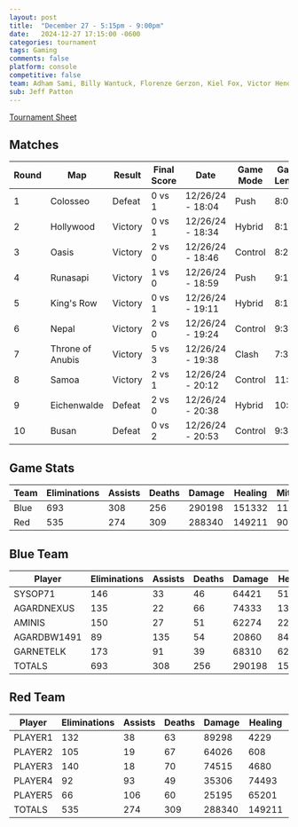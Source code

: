 ```yaml
---
layout: post
title:  "December 27 - 5:15pm - 9:00pm"
date:   2024-12-27 17:15:00 -0600
categories: tournament
tags: Gaming
comments: false
platform: console
competitive: false
team: Adham Sami, Billy Wantuck, Florenze Gerzon, Kiel Fox, Victor Henderson
sub: Jeff Patton
---
```

[Tournament Sheet](sheets/20241227-overwatch2-casual.xlsx)

## Matches

| Round | Map                 | Result   | Final Score | Date               | Game Mode   | Game Length | Scorecard |
|-------|---------------------|----------|-------------|--------------------|-------------|-------------|-----------|
| 1     | Colosseo            | Defeat   | 0 vs 1      | 12/26/24 - 18:04   | Push        | 8:08        | [Match 1](https://prdwebappstorage.blob.core.windows.net/sysop71/20241227/Overwatch%202-2024_12_27-00-16-46.png) |
| 2     | Hollywood           | Victory  | 0 vs 1      | 12/26/24 - 18:34   | Hybrid      | 8:18        | [Match 2](https://prdwebappstorage.blob.core.windows.net/sysop71/20241227/Overwatch%202-2024_12_27-00-35-01.png) |
| 3     | Oasis               | Victory  | 2 vs 0      | 12/26/24 - 18:46   | Control     | 8:21        | [Match 3](https://prdwebappstorage.blob.core.windows.net/sysop71/20241227/Overwatch%202-2024_12_27-00-47-01.png) |
| 4     | Runasapi            | Victory  | 1 vs 0      | 12/26/24 - 18:59   | Push        | 9:10        | [Match 4](https://prdwebappstorage.blob.core.windows.net/sysop71/20241227/Overwatch%202-2024_12_27-01-00-21.png) |
| 5     | King's Row          | Victory  | 0 vs 1      | 12/26/24 - 19:11   | Hybrid      | 8:18        | [Match 5](https://prdwebappstorage.blob.core.windows.net/sysop71/20241227/Overwatch%202-2024_12_27-01-11-48.png) |
| 6     | Nepal               | Victory  | 2 vs 0      | 12/26/24 - 19:24   | Control     | 9:39        | [Match 6](https://prdwebappstorage.blob.core.windows.net/sysop71/20241227/Overwatch%202-2024_12_27-01-25-03.png) |
| 7     | Throne of Anubis    | Victory  | 5 vs 3      | 12/26/24 - 19:38   | Clash       | 7:30        | [Match 7](https://prdwebappstorage.blob.core.windows.net/sysop71/20241227/Overwatch%202-2024_12_27-01-39-30.png) |
| 8     | Samoa               | Victory  | 2 vs 1      | 12/26/24 - 20:12   | Control     | 11:18       | [Match 8](https://prdwebappstorage.blob.core.windows.net/sysop71/20241227/Overwatch%202-2024_12_27-02-12-49.png) |
| 9     | Eichenwalde         | Defeat   | 2 vs 0      | 12/26/24 - 20:38   | Hybrid      | 10:00       | [Match 9](https://prdwebappstorage.blob.core.windows.net/sysop71/20241227/Overwatch%202-2024_12_27-02-38-30.png) |
| 10    | Busan               | Defeat   | 0 vs 2      | 12/26/24 - 20:53   | Control     | 9:36        | [Match 10](https://prdwebappstorage.blob.core.windows.net/sysop71/20241227/Overwatch%202-2024_12_27-02-53-49.png) |

## Game Stats

| Team | Eliminations | Assists | Deaths | Damage | Healing | Mitigation |
|------|--------------|---------|--------|--------|---------|------------|
| Blue | 693          | 308     | 256    | 290198 | 151332  | 111088     |
| Red  | 535          | 274     | 309    | 288340 | 149211  | 90002      |

## Blue Team

| Player        | Eliminations | Assists | Deaths | Damage | Healing | Mitigation |
|---------------|--------------|---------|--------|--------|---------|------------|
| SYSOP71       | 146          | 33      | 46     | 64421  | 512     | 100641     |
| AGARDNEXUS    | 135          | 22      | 66     | 74333  | 1339    | 3489       |
| AMINIS        | 150          | 27      | 51     | 62274  | 2255    | 1362       |
| AGARDBW1491   | 89           | 135     | 54     | 20860  | 84416   | 0          |
| GARNETELK     | 173          | 91      | 39     | 68310  | 62810   | 5596       |
| TOTALS        | 693          | 308     | 256    | 290198 | 151332  | 111088     |

## Red Team

| Player   | Eliminations | Assists | Deaths | Damage | Healing | Mitigation |
|----------|--------------|---------|--------|--------|---------|------------|
| PLAYER1  | 132          | 38      | 63     | 89298  | 4229    | 74982      |
| PLAYER2  | 105          | 19      | 67     | 64026  | 608     | 1722       |
| PLAYER3  | 140          | 18      | 70     | 74515  | 4680    | 7751       |
| PLAYER4  | 92           | 93      | 49     | 35306  | 74493   | 1667       |
| PLAYER5  | 66           | 106     | 60     | 25195  | 65201   | 3880       |
| TOTALS   | 535          | 274     | 309    | 288340 | 149211  | 90002      |
